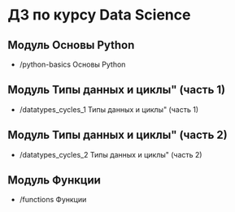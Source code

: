# ДЗ по курсу Data Science


## Модуль Основы Python 
- /python-basics  Основы Python

## Модуль Типы данных и циклы" (часть 1)
- /datatypes_cycles_1 Типы данных и циклы" (часть 1)

## Модуль Типы данных и циклы" (часть 2)
- /datatypes_cycles_2 Типы данных и циклы" (часть 2)

## Модуль Функции
- /functions Функции